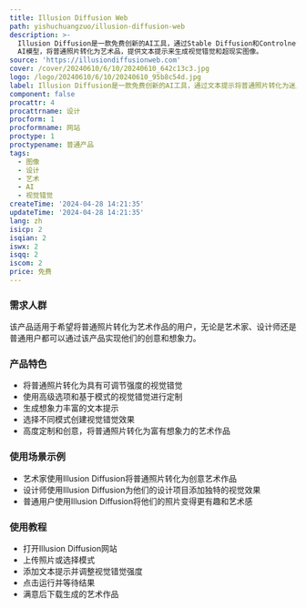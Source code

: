 ```yaml
---
title: Illusion Diffusion Web
path: yishuchuangzuo/illusion-diffusion-web
description: >-
  Illusion Diffusion是一款免费创新的AI工具，通过Stable Diffusion和Controlnet
  AI模型，将普通照片转化为艺术品，提供文本提示来生成视觉错觉和超现实图像。
source: 'https://illusiondiffusionweb.com'
cover: /cover/20240610/6/10/20240610_642c13c3.jpg
logo: /logo/20240610/6/10/20240610_95b8c54d.jpg
label: Illusion Diffusion是一款免费创新的AI工具，通过文本提示将普通照片转化为迷人的图像，将艺术之美与AI技术相结合。
component: false
procattr: 4
procattrname: 设计
procform: 1
procformname: 网站
proctype: 1
proctypename: 普通产品
tags:
  - 图像
  - 设计
  - 艺术
  - AI
  - 视觉错觉
createTime: '2024-04-28 14:21:35'
updateTime: '2024-04-28 14:21:35'
lang: zh
isicp: 2
isqian: 2
iswx: 2
isqq: 2
iscom: 2
price: 免费
---
```




### 需求人群
该产品适用于希望将普通照片转化为艺术作品的用户，无论是艺术家、设计师还是普通用户都可以通过该产品实现他们的创意和想象力。

### 产品特色
* 将普通照片转化为具有可调节强度的视觉错觉
* 使用高级选项和基于模式的视觉错觉进行定制
* 生成想象力丰富的文本提示
* 选择不同模式创建视觉错觉效果
* 高度定制和创意，将普通照片转化为富有想象力的艺术作品

### 使用场景示例
* 艺术家使用Illusion Diffusion将普通照片转化为创意艺术作品
* 设计师使用Illusion Diffusion为他们的设计项目添加独特的视觉效果
* 普通用户使用Illusion Diffusion将他们的照片变得更有趣和艺术感

### 使用教程
* 打开Illusion Diffusion网站
* 上传照片或选择模式
* 添加文本提示并调整视觉错觉强度
* 点击运行并等待结果
* 满意后下载生成的艺术作品

  
